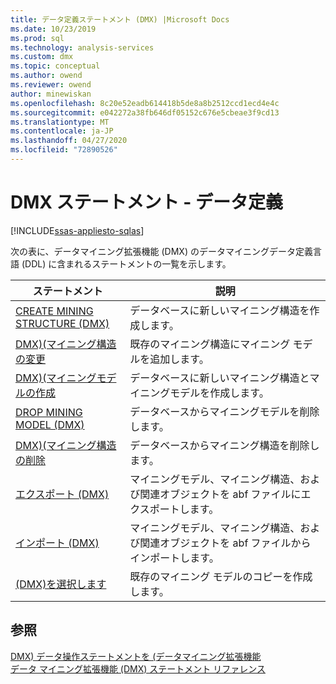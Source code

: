 ```yaml
---
title: データ定義ステートメント (DMX) |Microsoft Docs
ms.date: 10/23/2019
ms.prod: sql
ms.technology: analysis-services
ms.custom: dmx
ms.topic: conceptual
ms.author: owend
ms.reviewer: owend
author: minewiskan
ms.openlocfilehash: 8c20e52eadb614418b5de8a8b2512ccd1ecd4e4c
ms.sourcegitcommit: e042272a38fb646df05152c676e5cbeae3f9cd13
ms.translationtype: MT
ms.contentlocale: ja-JP
ms.lasthandoff: 04/27/2020
ms.locfileid: "72890526"
---
```

# <a name="dmx-statements---data-definition"></a>DMX ステートメント - データ定義 
[!INCLUDE[ssas-appliesto-sqlas](../includes/ssas-appliesto-sqlas.md)]

  次の表に、データマイニング拡張機能 (DMX) のデータマイニングデータ定義言語 (DDL) に含まれるステートメントの一覧を示します。  
  
|ステートメント|説明|  
|---------------|-----------------|  
|[CREATE MINING STRUCTURE (DMX)](../dmx/create-mining-structure-dmx.md)|データベースに新しいマイニング構造を作成します。|  
|[DMX&#41;&#40;マイニング構造の変更](../dmx/alter-mining-structure-dmx.md)|既存のマイニング構造にマイニング モデルを追加します。|  
|[DMX&#41;&#40;マイニングモデルの作成](../dmx/create-mining-model-dmx.md)|データベースに新しいマイニング構造とマイニングモデルを作成します。|  
|[DROP MINING MODEL &#40;DMX&#41;](../dmx/drop-mining-model-dmx.md)|データベースからマイニングモデルを削除します。|  
|[DMX&#41;&#40;マイニング構造の削除](../dmx/drop-mining-structure-dmx.md)|データベースからマイニング構造を削除します。|  
|[エクスポート &#40;DMX&#41;](../dmx/export-dmx.md)|マイニングモデル、マイニング構造、および関連オブジェクトを abf ファイルにエクスポートします。|  
|[インポート &#40;DMX&#41;](../dmx/import-dmx.md)|マイニングモデル、マイニング構造、および関連オブジェクトを abf ファイルからインポートします。|  
|[&#40;DMX&#41;を選択します](../dmx/select-into-dmx.md)|既存のマイニング モデルのコピーを作成します。|  
  
## <a name="see-also"></a>参照  
 [DMX&#41; データ操作ステートメントを &#40;データマイニング拡張機能](../dmx/dmx-statements-data-manipulation.md)   
 [データ マイニング拡張機能 &#40;DMX&#41; ステートメント リファレンス](../dmx/data-mining-extensions-dmx-statements.md)  
  
  
